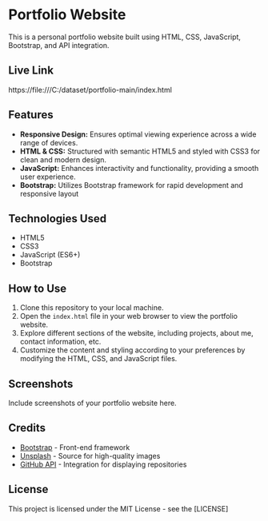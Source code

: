 # Portfolio Website

This is a personal portfolio website built using HTML, CSS, JavaScript, Bootstrap, and API integration.

## Live Link
https://file:///C:/dataset/portfolio-main/index.html

## Features

- **Responsive Design:** Ensures optimal viewing experience across a wide range of devices.
- **HTML & CSS:** Structured with semantic HTML5 and styled with CSS3 for clean and modern design.
- **JavaScript:** Enhances interactivity and functionality, providing a smooth user experience.
- **Bootstrap:** Utilizes Bootstrap framework for rapid development and responsive layout
  
## Technologies Used

- HTML5
- CSS3
- JavaScript (ES6+)
- Bootstrap

## How to Use

1. Clone this repository to your local machine.
2. Open the `index.html` file in your web browser to view the portfolio website.
3. Explore different sections of the website, including projects, about me, contact information, etc.
4. Customize the content and styling according to your preferences by modifying the HTML, CSS, and JavaScript files.

## Screenshots

Include screenshots of your portfolio website here.

## Credits

- [Bootstrap](https://getbootstrap.com/) - Front-end framework
- [Unsplash](https://unsplash.com/) - Source for high-quality images
- [GitHub API](https://developer.github.com/v3/) - Integration for displaying repositories

## License

This project is licensed under the MIT License - see the [LICENSE]
